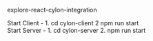 explore-react-cylon-integration

Start Client - 
    1. cd cylon-client
    2  npm run start
    \
Start Server - 
    1. cd cylon-server
    2. npm run start
    
